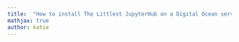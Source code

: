 ```yaml
---
title:  "How to install The Littlest JupyterHub on a Digital Ocean server for your lab"
mathjax: true
author: katie
---
```



